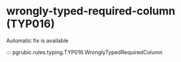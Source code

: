 # wrongly-typed-required-column (TYP016)

Automatic fix is available

::: pgrubic.rules.typing.TYP016.WronglyTypedRequiredColumn
